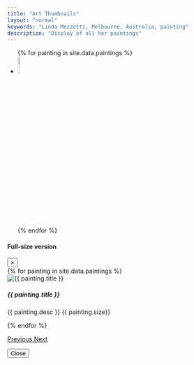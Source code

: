 ```yaml
---
title: "Art Thumbnails"
layout: "normal"
keywords: "Linda Mezzetti, Melbourne, Australia, painting"
description: "Display of all her paintings"
---
```

<div class="container">
<div class="row">
<ul class="list-inline text-center">
{% for painting in site.data.paintings %}
<li class="col" data-toggle="modal" data-target="#myModal"><a href="#myGallery" data-slide-to="{{painting.file}}"><img style="height:10%;width:10%" src="../assets/img/{{ painting.type }}/{{ painting.file}}.jpg" class="img-thumbnail" /></a></li>
{% endfor %}
<!--<li data-toggle="modal" data-target="#myModal">
<a href="#myGallery" data-slide-to="0"><img style="height:10%;width:10%" src="{{ "../assets/img/acrylics/0.jpg" | relative_url}}" class="img-thumbnail" /></a>
</li>
<li data-toggle="modal" data-target="#myModal"><a href="#myGallery" data-slide-to="1"><img style="height:10%;width:10%" src="{{ "../assets/img/acrylics/1.jpg"|relative_url }}" class="img-thumbnail" /></a></li>-->
</ul>
<!-- The Modal -->

<div class="modal" id="myModal">

<div class="modal-dialog">

<div class="modal-content"> 

<!-- Modal Header -->

<div class="modal-header"> <h4 class="modal-title">Full-size version</h4> <button type="button" class="close" data-dismiss="modal">&times;</button> </div>

<!-- Modal body -->

<div class="modal-body"> 

<!--INSERT CAROUSEL & FULL SIZE IMAGES HERE-->

<div id="myGallery" class="carousel slide bg-dark" data-ride="carousel"  data-interval="false" > 
<div class="carousel-inner" role="listbox"> 
<div class="container">
<div class="row">
{% for painting in site.data.paintings %}
<div {% if painting.file == 0%} class="col carousel-item active" {% else %} class="col carousel-item" {% endif %}> <img class="mx-auto" src="../assets/img/{{ painting.type }}/{{ painting.file }}.jpg" alt="{{ painting.title }}"> 
<div class="carousel-caption" style="right:60%;left:0;"> <h5>{{ painting.title }}</h5> <p>{{ painting.desc }} {{ painting.size}}</p> </div><!--end-caption-->
</div><!--end-item-->
{% endfor %}
</div><!-- end row -->
</div><!-- end container -->
</div><!--end-inner-->

<!--Previous & Next arrows-->

<a class="carousel-control-prev" href="#myGallery" role="button" data-slide="prev"> <span class="carousel-control-prev-icon" aria-hidden="true"></span> <span class="sr-only">Previous</span> </a> <a class="carousel-control-next" href="#myGallery" role="button" data-slide="next"> <span class="carousel-control-next-icon" aria-hidden="true"></span> <span class="sr-only">Next</span> </a> </div><!--end-inner-->

</div><!--end-carousel-->

<div class="modal-footer">


<button type="button" class="btn btn-danger" data-dismiss="modal">Close</button>

</div><!-- end modal-footer -->


</div><!--end-modal-body-->
<!-- end width -->

